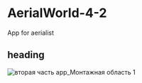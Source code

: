 # AerialWorld-4-2
App for aerialist
## heading

![вторая часть app_Монтажная область 1](https://user-images.githubusercontent.com/91852271/136468849-8ab55c89-a6a3-4d8a-9640-fbe66831c363.png)
